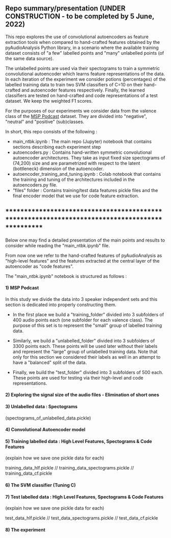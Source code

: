 ## Repo summary/presentation (UNDER CONSTRUCTION - to be completed by 5 June, 2022)

This repo explores the use of convolutional autoencoders as feature extraction tools when compared to hand-crafted features obtained by the pyAudioAnalysis Python library, in a scenario where the available training dataset consists of "a few" labelled points and "many" unlabelled points (of the same data source).

The unlabelled points are used via their spectograms to train a symmetric convolutional autoencoder which learns feature representations of the data. In each iteration of the experiment we consider potions (percentages) of the labelled training data to train two SVM classifiers of C=10 on their hand-crafted and autoencoder features respectively. Finally, the learned classifiers are tested on hand-crafted and code representations of a test dataset. We keep the weighted F1 scores.

For the purposes of our experiments we consider data from the valence class of the [MSP Podcast](https://ecs.utdallas.edu/research/researchlabs/msp-lab/MSP-Podcast.html) dataset. They are divided into "negative", "neutral" and "positive" (sub)classes.

In short, this repo consists of the following :
- main_ntbk.ipynb : The main repo (Jupyter) notebook that contains sections describing each experiment step
- autoencoders.py : Contains hand-written symmetric convolutional autoencoder architectures. They take as input fixed size spectograms of (74,200) size and are parametrized with respect to the latent (bottleneck) dimension of the autoencoder.  
- autoencoder_training_and_tuning.ipynb : Colab notebook that contains the training and tuning of the architectures included in the autoencoders.py file.
- "files" folder : Contains training/test data features pickle files and the final encoder model that we use for code feature extraction.

## **********************************************************************************************

Below one may find a detailed presentation of the main points and results to consider while reading the "main_ntbk.ipynb" file. 

From now one we refer to the hand-crafted features of pyAudioAnalysis as "high-level features" and the features extracted at the central layer of the autoencoder as "code features".

The "main_ntbk.ipynb" notebook is structured as follows :

#### 1) MSP Podcast
   In this study we divide the data into 3 speaker independent sets and this section is dedicated into properly constructing them.
   
   - In the first place we build a "training_folder" divided into 3 subfolders of 400 audio points each (one subfolder for each valence class). The purpose of this set is to represent the "small" group of labelled training data.
   
   - Similarly, we build a "unlabelled_folder" divided into 3 subfolders of 3300 points each. These points will be used later without their labels and represent the "large" group of unlabelled training data. Note that only for this section we considered their labels as well in an attempt to have a "balanced" split of the data.
    
   - Finally, we build the "test_folder" divided into 3 subfolders of 500 each. These points are used for testing via their high-level and code representations.
    
#### 2) Exploring the signal size of the audio files - Elimination of short ones

#### 3) Unlabelled data : Spectograms

   (spectograms_of_unlabelled_data.pickle)

#### 4) Convolutional Autoencoder model

#### 5) Training labelled data : High Level Features, Spectograms & Code Features

   (explain how we save one pickle data for each)
   
   training_data_hlf.pickle // training_data_spectograms.pickle // training_data_cf.pickle

#### 6) The SVM classifier (Tuning C)

#### 7) Test labelled data : High Level Features, Spectograms & Code Features

   (explain how we save one pickle data for each)
   
   test_data_hlf.pickle // test_data_spectograms.pickle // test_data_cf.pickle

#### 8) The experiment
